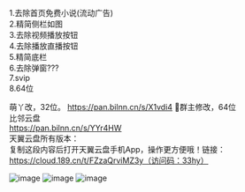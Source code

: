 

1.去除首页免费小说(流动广告)<br>
2.精简侧栏如图<br>
3.去除视频播放按钮<br>
4.去除播放直播按钮<br>
5.精简底栏<br>
6.去除弹窗???<br>
7.svip<br>
8.64位<br>

萌丫改，32位。
https://pan.bilnn.cn/s/X1vdi4
🐶群主修改，64位<br>
比邻云盘<br>
https://pan.bilnn.cn/s/YYr4HW<br>
天翼云盘所有版本：<br>
复制这段内容后打开天翼云盘手机App，操作更方便哦！链接：https://cloud.189.cn/t/FZzaQrviMZ3y（访问码：33hy）



  ![image](https://github.com/CAOTXdidiao/software/blob/main/%23/IMG_20220422_164017.jpg)
  ![image](https://github.com/CAOTXdidiao/software/blob/main/%23/IMG_20220422_165518.jpg)
  ![image](https://github.com/CAOTXdidiao/software/blob/main/%23/IMG_20220422_165126.jpg)
